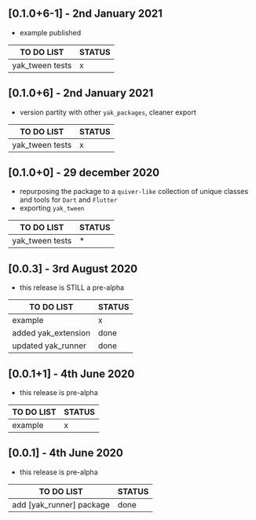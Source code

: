 ## [0.1.0+6-1] - 2nd January 2021

* example published 

| TO DO LIST | STATUS  |
|--------|-----|
| yak_tween tests| x | 

## [0.1.0+6] - 2nd January 2021

* version partity with other `yak_packages`, cleaner export

| TO DO LIST | STATUS  |
|--------|-----|
| yak_tween tests| x | 


## [0.1.0+0] - 29 december 2020

* repurposing the package to a `quiver-like` collection of unique classes and tools for `Dart` and `Flutter`
* exporting `yak_tween`

| TO DO LIST | STATUS  |
|--------|-----|
| yak_tween tests| * | (* as I'm planning to refactor w/ null-safaty anyway, tests can wait for now)

 

## [0.0.3] - 3rd August 2020

* this release is STILL a pre-alpha

| TO DO LIST | STATUS  |
|--------|-----|
| example| x |
| added yak_extension| done |
| updated yak_runner| done |


## [0.0.1+1] - 4th June 2020

* this release is pre-alpha

| TO DO LIST | STATUS  |
|--------|-----|
| example| x |


## [0.0.1] - 4th June 2020

* this release is pre-alpha

| TO DO LIST | STATUS |
|--------|-----|
| add [yak_runner] package| done |